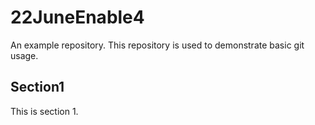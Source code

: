 # 22JuneEnable4
An example repository. This repository is used to demonstrate basic git usage.


## Section1 
This is section 1.
